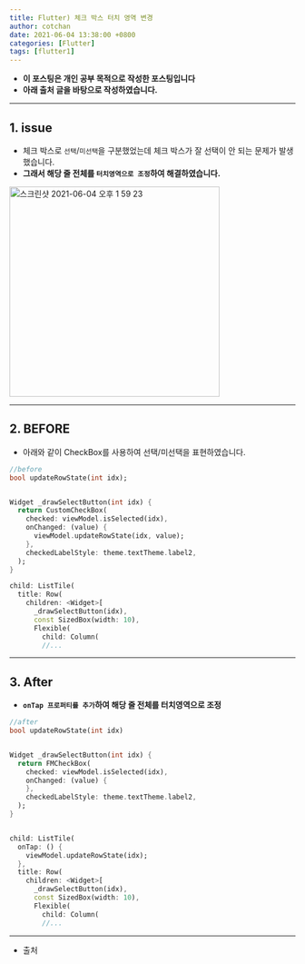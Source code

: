 ```yaml
---
title: Flutter) 체크 박스 터치 영역 변경
author: cotchan
date: 2021-06-04 13:38:00 +0800
categories: [Flutter]
tags: [flutter1]   
---
```


+ **이 포스팅은 개인 공부 목적으로 작성한 포스팅입니다**
+ **아래 출처 글을 바탕으로 작성하였습니다.**

---

## 1. issue

+ 체크 박스로 `선택`/`미선택`을 구분했었는데 체크 박스가 잘 선택이 안 되는 문제가 발생했습니다.
+ **그래서 해당 줄 전체를 `터치영역으로 조정`하여 해결하였습니다.**

<img width="370" alt="스크린샷 2021-06-04 오후 1 59 23" src="https://user-images.githubusercontent.com/75410527/120748336-921d4200-c53d-11eb-885d-13d18d44289e.png">

---

## 2. BEFORE

+ 아래와 같이 CheckBox를 사용하여 선택/미선택을 표현하였습니다.

```dart
//before
bool updateRowState(int idx);


Widget _drawSelectButton(int idx) {
  return CustomCheckBox(
    checked: viewModel.isSelected(idx),
    onChanged: (value) {
      viewModel.updateRowState(idx, value);
    },
    checkedLabelStyle: theme.textTheme.label2,
  );
}

child: ListTile(
  title: Row(
    children: <Widget>[
      _drawSelectButton(idx),
      const SizedBox(width: 10),
      Flexible(
        child: Column(
        //...
```

---

## 3. After

+ **`onTap 프로퍼티를 추가`하여 해당 줄 전체를 터치영역으로 조정**

```dart
//after
bool updateRowState(int idx)


Widget _drawSelectButton(int idx) {
  return FMCheckBox(
    checked: viewModel.isSelected(idx),
    onChanged: (value) {
    },
    checkedLabelStyle: theme.textTheme.label2,
  );
}


child: ListTile(
  onTap: () {
    viewModel.updateRowState(idx);
  },
  title: Row(
    children: <Widget>[
      _drawSelectButton(idx),
      const SizedBox(width: 10),
      Flexible(
        child: Column(
        //...
```

---

+ 출처

